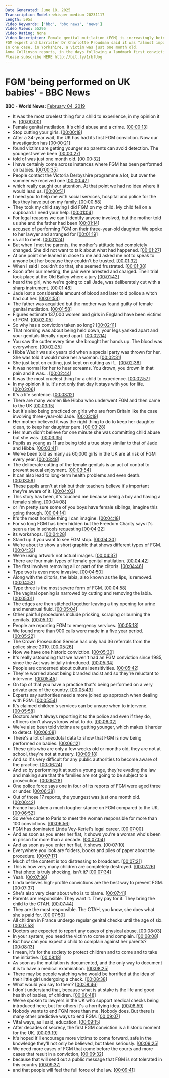 ```yaml
---
Date Generated: June 18, 2025
Transcription Model: whisper medium 20231117
Length: 595s
Video Keywords: ['bbc', 'bbc news', 'news']
Video Views: 55296
Video Rating: None
Video Description: Female genital mutilation (FGM) is increasingly being performed on babies and infants in the UK, we have been told.
FGM expert and barrister Dr Charlotte Proudman said it was "almost impossible to detect" as the girls were not in school or old enough to report it.
In one case, in Yorkshire, a victim was just one month old.
Anna Collinson reports, in the days following a landmark first conviction for FGM in the UK.
Please subscribe HERE http://bit.ly/1rbfUog
---
```


# FGM 'being performed on UK babies' - BBC News
**BBC - World News:** [February 04, 2019](https://www.youtube.com/watch?v=OOmh-phOLoc)
*  It was the most cruelest thing for a child to experience, in my opinion it is. [[00:00:00](https://www.youtube.com/watch?v=OOmh-phOLoc&t=0.0s)]
*  Female genital mutilation. It's child abuse and a crime. [[00:00:13](https://www.youtube.com/watch?v=OOmh-phOLoc&t=13.24s)]
*  Stop cutting your girls. [[00:00:18](https://www.youtube.com/watch?v=OOmh-phOLoc&t=18.48s)]
*  After a 34-year wait, the UK has had its first FGM conviction. Now our investigation has [[00:00:21](https://www.youtube.com/watch?v=OOmh-phOLoc&t=21.96s)]
*  found victims are getting younger so parents can avoid detection. The youngest we've been [[00:00:27](https://www.youtube.com/watch?v=OOmh-phOLoc&t=27.76s)]
*  told of was just one month old. [[00:00:32](https://www.youtube.com/watch?v=OOmh-phOLoc&t=32.56s)]
*  I have certainly come across instances where FGM has been performed on babies. [[00:00:35](https://www.youtube.com/watch?v=OOmh-phOLoc&t=35.52s)]
*  People contact the Victoria Derbyshire programme a lot, but over the summer we received one [[00:00:47](https://www.youtube.com/watch?v=OOmh-phOLoc&t=47.44s)]
*  which really caught our attention. At that point we had no idea where it would lead us. [[00:00:51](https://www.youtube.com/watch?v=OOmh-phOLoc&t=51.919999999999995s)]
*  I need you to help me with social services, hospital and police for the lies they have put on my family. [[00:00:58](https://www.youtube.com/watch?v=OOmh-phOLoc&t=58.0s)]
*  They took my child saying I did FGM on my child. My child fell on a cupboard. I need your help. [[00:01:04](https://www.youtube.com/watch?v=OOmh-phOLoc&t=64.8s)]
*  For legal reasons we can't identify anyone involved, but the mother told us she and the father had been [[00:01:14](https://www.youtube.com/watch?v=OOmh-phOLoc&t=74.08s)]
*  accused of performing FGM on their three-year-old daughter. We spoke to her lawyer and arranged for [[00:01:19](https://www.youtube.com/watch?v=OOmh-phOLoc&t=79.04s)]
*  us all to meet. [[00:01:24](https://www.youtube.com/watch?v=OOmh-phOLoc&t=84.16000000000001s)]
*  But when I met the parents, the mother's attitude had completely changed. She did not want to talk about what had happened. [[00:01:27](https://www.youtube.com/watch?v=OOmh-phOLoc&t=87.2s)]
*  At one point she leaned in close to me and asked me not to speak to anyone but her because they couldn't be trusted. [[00:01:32](https://www.youtube.com/watch?v=OOmh-phOLoc&t=92.96000000000001s)]
*  When I said I couldn't do that, she seemed frustrated. [[00:01:38](https://www.youtube.com/watch?v=OOmh-phOLoc&t=98.56s)]
*  Soon after our meeting, the pair were arrested and charged. Their trial took place at the Old Bailey where a jury [[00:01:42](https://www.youtube.com/watch?v=OOmh-phOLoc&t=102.72s)]
*  heard the girl, who we're going to call Jade, was deliberately cut with a sharp instrument. [[00:01:48](https://www.youtube.com/watch?v=OOmh-phOLoc&t=108.08s)]
*  Jade lost a considerable amount of blood and later told police a witch had cut her. [[00:01:53](https://www.youtube.com/watch?v=OOmh-phOLoc&t=113.03999999999999s)]
*  The father was acquitted but the mother was found guilty of female genital mutilation. [[00:01:58](https://www.youtube.com/watch?v=OOmh-phOLoc&t=118.24s)]
*  Figures estimate 137,000 women and girls in England have been victims of FGM. [[00:02:05](https://www.youtube.com/watch?v=OOmh-phOLoc&t=125.44s)]
*  So why has a conviction taken so long? [[00:02:11](https://www.youtube.com/watch?v=OOmh-phOLoc&t=131.36s)]
*  That morning was about being held down, your legs yanked apart and your genitals literally ripped apart. [[00:02:14](https://www.youtube.com/watch?v=OOmh-phOLoc&t=134.48s)]
*  You saw the cutter every time she brought her hands up. The blood was everywhere. [[00:02:25](https://www.youtube.com/watch?v=OOmh-phOLoc&t=145.2s)]
*  Hibba Wadir was six years old when a special party was thrown for her. She was told it would make her a woman. [[00:02:31](https://www.youtube.com/watch?v=OOmh-phOLoc&t=151.76s)]
*  She just kept on cutting, just kept on cutting as if... [[00:02:38](https://www.youtube.com/watch?v=OOmh-phOLoc&t=158.08s)]
*  It was normal for her to hear screams. You drown, you drown in that pain and it was... [[00:02:44](https://www.youtube.com/watch?v=OOmh-phOLoc&t=164.48s)]
*  It was the most cruelest thing for a child to experience. [[00:02:57](https://www.youtube.com/watch?v=OOmh-phOLoc&t=177.12s)]
*  In my opinion it is. It's not only that day it stays with you for life. [[00:03:06](https://www.youtube.com/watch?v=OOmh-phOLoc&t=186.16s)]
*  It's a life sentence. [[00:03:12](https://www.youtube.com/watch?v=OOmh-phOLoc&t=192.55999999999997s)]
*  There are many women like Hibba who underwent FGM and then came to the UK [[00:03:15](https://www.youtube.com/watch?v=OOmh-phOLoc&t=195.35999999999999s)]
*  but it's also being practiced on girls who are from Britain like the case involving three-year-old Jade. [[00:03:19](https://www.youtube.com/watch?v=OOmh-phOLoc&t=199.83999999999997s)]
*  Her mother believed it was the right thing to do to keep her daughter clean, to keep her daughter pure. [[00:03:28](https://www.youtube.com/watch?v=OOmh-phOLoc&t=208.32s)]
*  Her mum didn't believe for one minute she was committing child abuse but she was. [[00:03:35](https://www.youtube.com/watch?v=OOmh-phOLoc&t=215.27999999999997s)]
*  Pupils as young as 11 are being told a true story similar to that of Jade and Hibba. [[00:03:41](https://www.youtube.com/watch?v=OOmh-phOLoc&t=221.35999999999999s)]
*  We've been told as many as 60,000 girls in the UK are at risk of FGM every year. [[00:03:48](https://www.youtube.com/watch?v=OOmh-phOLoc&t=228.72s)]
*  The deliberate cutting of the female genitals is an act of control to prevent sexual enjoyment. [[00:03:54](https://www.youtube.com/watch?v=OOmh-phOLoc&t=234.32s)]
*  It can also lead to long-term health problems and even death. [[00:03:59](https://www.youtube.com/watch?v=OOmh-phOLoc&t=239.84s)]
*  These pupils aren't at risk but their teachers believe it's important they're aware of it. [[00:04:03](https://www.youtube.com/watch?v=OOmh-phOLoc&t=243.76s)]
*  This story has been, it's touched me because being a boy and having a female sibling, [[00:04:08](https://www.youtube.com/watch?v=OOmh-phOLoc&t=248.24s)]
*  or I'm pretty sure some of you boys have female siblings, imagine this going through. [[00:04:14](https://www.youtube.com/watch?v=OOmh-phOLoc&t=254.16s)]
*  It's the most horrible thing I can imagine. [[00:04:18](https://www.youtube.com/watch?v=OOmh-phOLoc&t=258.8s)]
*  For so long FGM has been hidden but the Freedom Charity says it's seen a rise in schools requesting [[00:04:22](https://www.youtube.com/watch?v=OOmh-phOLoc&t=262.72s)]
*  its workshops. [[00:04:28](https://www.youtube.com/watch?v=OOmh-phOLoc&t=268.40000000000003s)]
*  Stand up if you want to see FGM stop. [[00:04:30](https://www.youtube.com/watch?v=OOmh-phOLoc&t=270.64s)]
*  We're about to show a short graphic that shows different types of FGM. [[00:04:33](https://www.youtube.com/watch?v=OOmh-phOLoc&t=273.68s)]
*  We're using artwork not actual images. [[00:04:37](https://www.youtube.com/watch?v=OOmh-phOLoc&t=277.2s)]
*  There are four main types of female genital mutilation. [[00:04:42](https://www.youtube.com/watch?v=OOmh-phOLoc&t=282.0s)]
*  The first involves removing all or part of the clitoris. [[00:04:46](https://www.youtube.com/watch?v=OOmh-phOLoc&t=286.15999999999997s)]
*  Type two is even more invasive. [[00:04:50](https://www.youtube.com/watch?v=OOmh-phOLoc&t=290.8s)]
*  Along with the clitoris, the labia, also known as the lips, is removed. [[00:04:52](https://www.youtube.com/watch?v=OOmh-phOLoc&t=292.88s)]
*  Type three is the most severe form of FGM. [[00:04:58](https://www.youtube.com/watch?v=OOmh-phOLoc&t=298.32s)]
*  The vaginal opening is narrowed by cutting and removing the labia. [[00:05:01](https://www.youtube.com/watch?v=OOmh-phOLoc&t=301.04s)]
*  The edges are then stitched together leaving a tiny opening for urine and menstrual fluid. [[00:05:04](https://www.youtube.com/watch?v=OOmh-phOLoc&t=304.48s)]
*  Other painful procedures include pricking, scraping or burning the genitals. [[00:05:10](https://www.youtube.com/watch?v=OOmh-phOLoc&t=310.64000000000004s)]
*  People are reporting FGM to emergency services. [[00:05:18](https://www.youtube.com/watch?v=OOmh-phOLoc&t=318.96000000000004s)]
*  We found more than 900 calls were made in a five year period. [[00:05:22](https://www.youtube.com/watch?v=OOmh-phOLoc&t=322.16s)]
*  The Crown Prosecution Service has only had 36 referrals from the police since 2010. [[00:05:26](https://www.youtube.com/watch?v=OOmh-phOLoc&t=326.0s)]
*  Now we have one historic conviction. [[00:05:30](https://www.youtube.com/watch?v=OOmh-phOLoc&t=330.8s)]
*  It's really astounding that we haven't had an FGM conviction since 1985, since the Act was initially introduced. [[00:05:34](https://www.youtube.com/watch?v=OOmh-phOLoc&t=334.8s)]
*  People are concerned about cultural sensitivities. [[00:05:42](https://www.youtube.com/watch?v=OOmh-phOLoc&t=342.8s)]
*  They're worried about being branded racist and so they're reluctant to intervene. [[00:05:45](https://www.youtube.com/watch?v=OOmh-phOLoc&t=345.52s)]
*  On top of that you have a practice that's being performed on a very private area of the country. [[00:05:49](https://www.youtube.com/watch?v=OOmh-phOLoc&t=349.2s)]
*  Experts say authorities need a more joined up approach when dealing with FGM. [[00:05:54](https://www.youtube.com/watch?v=OOmh-phOLoc&t=354.16s)]
*  It's claimed children's services can be unsure when to intervene. [[00:05:58](https://www.youtube.com/watch?v=OOmh-phOLoc&t=358.16s)]
*  Doctors aren't always reporting it to the police and even if they do, officers don't always know what to do. [[00:06:02](https://www.youtube.com/watch?v=OOmh-phOLoc&t=362.16s)]
*  We've also been told victims are getting younger, which makes it harder to detect. [[00:06:08](https://www.youtube.com/watch?v=OOmh-phOLoc&t=368.16s)]
*  There's a lot of anecdotal data to show that FGM is now being performed on babies. [[00:06:12](https://www.youtube.com/watch?v=OOmh-phOLoc&t=372.16s)]
*  These girls who are only a few weeks old or months old, they are not at school, they're not at nursery. [[00:06:18](https://www.youtube.com/watch?v=OOmh-phOLoc&t=378.16s)]
*  And so it's very difficult for any public authorities to become aware of the practice. [[00:06:24](https://www.youtube.com/watch?v=OOmh-phOLoc&t=384.16s)]
*  And so by performing it at such a young age, they're evading the law and making sure that the families are not going to be subject to a prosecution. [[00:06:28](https://www.youtube.com/watch?v=OOmh-phOLoc&t=388.16s)]
*  One police force says one in four of its reports of FGM were aged three or under. [[00:06:38](https://www.youtube.com/watch?v=OOmh-phOLoc&t=398.16s)]
*  Out of those 17 reports, the youngest was just one month old. [[00:06:42](https://www.youtube.com/watch?v=OOmh-phOLoc&t=402.16s)]
*  France has taken a much tougher stance on FGM compared to the UK. [[00:06:52](https://www.youtube.com/watch?v=OOmh-phOLoc&t=412.16s)]
*  So we've come to Paris to meet the woman responsible for more than 100 convictions. [[00:06:56](https://www.youtube.com/watch?v=OOmh-phOLoc&t=416.16s)]
*  FGM has dominated Linda Vey-Keriel's legal career. [[00:07:00](https://www.youtube.com/watch?v=OOmh-phOLoc&t=420.16s)]
*  And as soon as you enter her flat, it shows you're a woman who's been in prison for more than a decade. [[00:07:04](https://www.youtube.com/watch?v=OOmh-phOLoc&t=424.16s)]
*  And as soon as you enter her flat, it shows. [[00:07:10](https://www.youtube.com/watch?v=OOmh-phOLoc&t=430.16s)]
*  Everywhere you look are folders, books and piles of paper about the procedure. [[00:07:17](https://www.youtube.com/watch?v=OOmh-phOLoc&t=437.16s)]
*  Much of the content is too distressing to broadcast. [[00:07:21](https://www.youtube.com/watch?v=OOmh-phOLoc&t=441.16s)]
*  This is how very many children are completely destroyed. [[00:07:26](https://www.youtube.com/watch?v=OOmh-phOLoc&t=446.16s)]
*  That photo is truly shocking, isn't it? [[00:07:34](https://www.youtube.com/watch?v=OOmh-phOLoc&t=454.16s)]
*  Yeah. [[00:07:36](https://www.youtube.com/watch?v=OOmh-phOLoc&t=456.16s)]
*  Linda believes high-profile convictions are the best way to prevent FGM. [[00:07:37](https://www.youtube.com/watch?v=OOmh-phOLoc&t=457.16s)]
*  She's also very clear about who is to blame. [[00:07:41](https://www.youtube.com/watch?v=OOmh-phOLoc&t=461.16s)]
*  Parents are responsible. They want it. They pay for it. They bring the child to the CTAH. [[00:07:44](https://www.youtube.com/watch?v=OOmh-phOLoc&t=464.16s)]
*  They are the most responsible. The CTAH, you know, she does what she's paid for. [[00:07:50](https://www.youtube.com/watch?v=OOmh-phOLoc&t=470.16s)]
*  All children in France undergo regular genital checks until the age of six. [[00:07:58](https://www.youtube.com/watch?v=OOmh-phOLoc&t=478.16s)]
*  Doctors are expected to report any cases of physical abuse. [[00:08:03](https://www.youtube.com/watch?v=OOmh-phOLoc&t=483.16s)]
*  In your system, you need the victim to come and complain. [[00:08:08](https://www.youtube.com/watch?v=OOmh-phOLoc&t=488.16s)]
*  But how can you expect a child to complain against her parents? [[00:08:13](https://www.youtube.com/watch?v=OOmh-phOLoc&t=493.16s)]
*  I mean, it's for the society to protect children and to come and to take the initiative. [[00:08:18](https://www.youtube.com/watch?v=OOmh-phOLoc&t=498.16s)]
*  As soon as the mutilation is documented, and the only way to document it is to have a medical examination. [[00:08:25](https://www.youtube.com/watch?v=OOmh-phOLoc&t=505.16s)]
*  There may be people watching who would be horrified at the idea of their little girl undergoing a check. [[00:08:38](https://www.youtube.com/watch?v=OOmh-phOLoc&t=518.1600000000001s)]
*  What would you say to them? [[00:08:46](https://www.youtube.com/watch?v=OOmh-phOLoc&t=526.1600000000001s)]
*  I don't understand that, because what is at stake is the life and good health of babies, of children. [[00:08:48](https://www.youtube.com/watch?v=OOmh-phOLoc&t=528.16s)]
*  We've spoken to lawyers in the UK who support medical checks being introduced here, but for others it's a horrifying idea. [[00:08:59](https://www.youtube.com/watch?v=OOmh-phOLoc&t=539.16s)]
*  Nobody wants to end FGM more than me. Nobody does. But there is many other predictive ways to end FGM. [[00:09:07](https://www.youtube.com/watch?v=OOmh-phOLoc&t=547.16s)]
*  Vital ways, as I said, education. [[00:09:15](https://www.youtube.com/watch?v=OOmh-phOLoc&t=555.16s)]
*  After decades of secrecy, the first FGM conviction is a historic moment for the UK. [[00:09:19](https://www.youtube.com/watch?v=OOmh-phOLoc&t=559.16s)]
*  It's hoped it'll encourage more victims to come forward, safe in the knowledge they'll not only be believed, but taken seriously. [[00:09:25](https://www.youtube.com/watch?v=OOmh-phOLoc&t=565.16s)]
*  We need more cases of FGM that come before the courts and more cases that result in a conviction, [[00:09:32](https://www.youtube.com/watch?v=OOmh-phOLoc&t=572.16s)]
*  because that will send out a public message that FGM is not tolerated in this country [[00:09:37](https://www.youtube.com/watch?v=OOmh-phOLoc&t=577.16s)]
*  and that people will feel the full force of the law. [[00:09:41](https://www.youtube.com/watch?v=OOmh-phOLoc&t=581.16s)]

